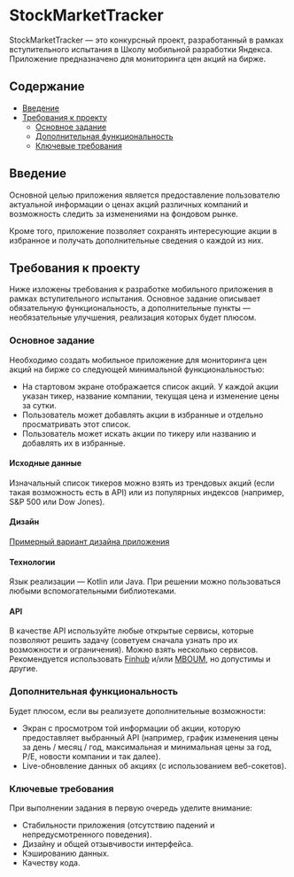 # StockMarketTracker

StockMarketTracker — это конкурсный проект, разработанный в рамках вступительного испытания в Школу мобильной разработки Яндекса. Приложение предназначено для мониторинга цен акций на бирже.

## Содержание

- [Введение](#введение)
- [Требования к проекту](#требования-к-проекту)
  - [Основное задание](#основное-задание)
  - [Дополнительная функциональность](#дополнительная-функиональность)
  - [Ключевые требования](#ключевые-требования)

## Введение

Основной целью приложения является предоставление пользователю актуальной информации о ценах акций различных компаний и возможность следить за изменениями на фондовом рынке.

Кроме того, приложение позволяет сохранять интересующие акции в избранное и получать дополнительные сведения о каждой из них.

## Требования к проекту

Ниже изложены требования к разработке мобильного приложения в рамках вступительного испытания. Основное задание описывает обязательную функциональность, а дополнительные пункты — необязательные улучшения, реализация которых будет плюсом.

### Основное задание

Необходимо создать мобильное приложение для мониторинга цен акций на бирже со следующей минимальной функциональностью:

- На стартовом экране отображается список акций. У каждой акции указан тикер, название компании, текущая цена и изменение цены за сутки.
- Пользователь может добавлять акции в избранные и отдельно просматривать этот список.
- Пользователь может искать акции по тикеру или названию и добавлять их в избранные.

#### Исходные данные

Изначальный список тикеров можно взять из трендовых акций (если такая возможность есть в API) или из популярных индексов (например, S&P 500 или Dow Jones).

#### Дизайн

[Примерный вариант дизайна приложения](https://goo-gl.ru/yjwPc)

#### Технологии

Язык реализации — Kotlin или Java. При решении можно пользоваться любыми вспомогательными библиотеками.

#### API

В качестве API используйте любые открытые сервисы, которые позволяют решить задачу (советуем сначала узнать про их возможности и ограничения). Можно взять несколько сервисов. Рекомендуется использовать [Finhub](https://finnhub.io/docs/api) и/или [MBOUM](https://mboum.com/api/welcome), но допустимы и другие.

### Дополнительная функциональность

Будет плюсом, если вы реализуете дополнительные возможности:

- Экран с просмотром той информации об акции, которую предоставляет выбранный API (например, график изменения цены за день / месяц / год, максимальная и минимальная цены за год, P/E, новости компании и так далее).
- Live-обновление данных об акциях (с использованием веб-сокетов).

### Ключевые требования

При выполнении задания в первую очередь уделите внимание:

- Стабильности приложения (отсутствию падений и непредусмотренного поведения).
- Дизайну и общей отзывчивости интерфейса.
- Кэшированию данных.
- Качеству кода.
